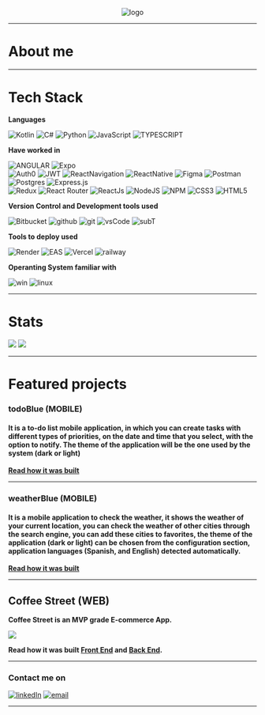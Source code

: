 <p align='center'>
  <img src='https://res.cloudinary.com/db6aq84ze/image/upload/v1667866893/Letras_blanca_b7z142.png' alt='logo'/>
</p>


---
# About me

  <!-- I'm a Full Stack Web Developer, currently focused on mobile development with React Native. -->

  <!--Soy desarrollador de software, mi leguaje favorito es javascritp y tambien fue el primero que aprendi, actualmente estoy enfocado en el desarrollo mobile con react native, e --> 

---
# Tech Stack

**Languages**

  ![Kotlin](https://img.shields.io/badge/Kotlin-9a3af4?style=for-the-badge&logo=kotlin&logoColor=white)
  ![C#](https://img.shields.io/badge/C%23-7f399c?style=for-the-badge&logo=c-sharp&logoColor=white)
  ![Python](https://img.shields.io/badge/Python-3776AB?style=for-the-badge&logo=python&logoColor=white)
  ![JavaScript](https://img.shields.io/badge/JavaScript-F7DF1E?style=for-the-badge&logo=javascript&logoColor=black)
  ![TYPESCRIPT](https://img.shields.io/badge/TypeScript-%23232F3E.svg?style=for-the-badge&logo=typescript&logoColor=%23007ACC)

 **Have worked in**

  ![ANGULAR](https://img.shields.io/badge/Angular-%23DD0031.svg?style=for-the-badge&logo=angular&logoColor=white) 
  ![Expo](https://img.shields.io/badge/Expo-%230000D3.svg?style=for-the-badge&logo=expo&logoColor=white)  
  ![Auth0](https://img.shields.io/badge/Auth0-%235678FF.svg?style=for-the-badge&logo=auth0&logoColor=white)
  ![JWT](https://img.shields.io/badge/JWT-%23000000.svg?style=for-the-badge&logo=json-web-tokens&logoColor=white)
  ![ReactNavigation](https://img.shields.io/badge/React_Navigation-%230161D6.svg?style=for-the-badge&logo=react&logoColor=white)
  ![ReactNative](https://img.shields.io/badge/react_Native-%2320232a.svg?style=for-the-badge&logo=react&logoColor=%2361DAFB) 
  ![Figma](https://img.shields.io/badge/figma-%23F24E1E.svg?style=for-the-badge&logo=figma&logoColor=white) 
  ![Postman](https://img.shields.io/badge/Postman-FF6C37?style=for-the-badge&logo=postman&logoColor=white) 
  ![Postgres](https://img.shields.io/badge/postgres-%23316192.svg?style=for-the-badge&logo=postgresql&logoColor=white)
  ![Express.js](https://img.shields.io/badge/express.js-%23404d59.svg?style=for-the-badge&logo=express&logoColor=%2361DAFB)  
  ![Redux](https://img.shields.io/badge/redux-%23593d88.svg?style=for-the-badge&logo=redux&logoColor=white) 
  ![React Router](https://img.shields.io/badge/React_Router-CA4245?style=for-the-badge&logo=react-router&logoColor=white)
  ![ReactJs](https://img.shields.io/badge/reactJS-%2320232a.svg?style=for-the-badge&logo=react&logoColor=%2361DAFB) 
  ![NodeJS](https://img.shields.io/badge/Node.js-43853D?style=for-the-badge&logo=node.js&logoColor=white) 
  ![NPM](https://img.shields.io/badge/NPM-%23000000.svg?style=for-the-badge&logo=npm&logoColor=white) 
  ![CSS3](https://img.shields.io/badge/css3-%231572B6.svg?style=for-the-badge&logo=css3&logoColor=white) 
  ![HTML5](https://img.shields.io/badge/HTML5-E34F26?style=for-the-badge&logo=html5&logoColor=white) 
 
 **Version Control and Development tools used**

  ![Bitbucket](https://img.shields.io/badge/Bitbucket-%230052CC.svg?style=for-the-badge&logo=bitbucket&logoColor=white)
  ![github](https://img.shields.io/badge/GitHub-100000?style=for-the-badge&logo=github&logoColor=white)
  ![git](https://img.shields.io/badge/GIT-E44C30?style=for-the-badge&logo=git&logoColor=white)
  ![vsCode](https://img.shields.io/badge/Visual_Studio_Code-0078D4?style=for-the-badge&logo=visual%20studio%20code&logoColor=white)
  ![subT](https://img.shields.io/badge/sublime_text-%23575757.svg?&style=for-the-badge&logo=sublime-text&logoColor=important)


 **Tools to deploy used**

  ![Render](https://img.shields.io/badge/Render-%23000000.svg?style=for-the-badge&logo=render&logoColor=white)
  ![EAS](https://img.shields.io/badge/EAS-%2361DAFB.svg?style=for-the-badge&logo=expo&logoColor=white)
  ![Vercel](https://img.shields.io/badge/vercel-%23000000.svg?style=for-the-badge&logo=vercel&logoColor=white) 
  ![railway](https://img.shields.io/badge/railway-%23000000.svg?style=for-the-badge&logo=railway&logoColor=white)
  


 **Operanting System familiar with**

  ![win](https://img.shields.io/badge/Windows-0078D6?style=for-the-badge&logo=windows&logoColor=white)
  ![linux](https://img.shields.io/badge/Linux-FCC624?style=for-the-badge&logo=linux&logoColor=black)


---
# Stats


<img src='https://github-readme-stats.vercel.app/api/top-langs/?username=mrbluegru&theme=github_dark&layout=compact' />

<img src="https://github-readme-stats.vercel.app/api?username=mrbluegru&count_private=true&theme=github_dark&show_icons=true" />



---
# Featured projects

### **todoBlue** (MOBILE)

#### It is a to-do list mobile application, in which you can create tasks with different types of priorities, on the date and time that you select, with the option to notify. The theme of the application will be the one used by the system (dark or light)

<!-- **Technologies**

*Expo* | 
*React Native* | 
*React Navigation* | 
*React Redux* | 
*Redux Toolkit* 

📲 **Download and try the app <a href="https://drive.google.com/file/d/1-DrSRArCgheOqLJwsGSPbNhKQusj-4nu/view?usp=sharing" target="_blank" rel="noreferrer">todoblue</a> (APK, Android)** -->

**<a href="https://github.com/MrBluegru/todoBlue-RN.App" target="_blank" rel="noreferrer">Read how it was built</a>**

---

### **weatherBlue** (MOBILE)

#### It is a mobile application to check the weather, it shows the weather of your current location, you can check the weather of other cities through the search engine, you can add these cities to favorites, the theme of the application (dark or light) can be chosen from the configuration section, application languages (Spanish, and English) detected automatically.

<!-- **Technologies**

*Expo* | 
*React Native* | 
*React Navigation* | 
*React Redux* | 
*Redux Toolkit* 

📲 **Download and try the app <a href="https://drive.google.com/file/d/1-OQeluRKzssnYo1CRgD-Vo9WwMRPwytN/view?usp=sharing" target="_blank" rel="noreferrer">weatherBlue</a> (APK, Android)** -->

**<a href="https://github.com/MrBluegru/weatherBlue-RN.App" target="_blank" rel="noreferrer">Read how it was built</a>**

---

## **Coffee Street** (WEB)

  **Coffee Street is an MVP grade E-commerce App.**

  <!-- **Featured features**
  - *Local account creation.*    
  - *Sign in with google account via Auth0.*    
  - *Sending emails through Nodemailer.*    
  - *Upload photos with Cloudinary.*    
  - *The products in the cart are managed from the BackEnd, the products will be accessible from any device where you log in with your account.*     -->

  <!-- **Technologies**
  
  *JavaScript* |
  *NodeJS* | 
  *Express* | 
  *ReactJS* | 
  *Redux* | 
  *CSS* | 
  *SweetAlert* | 
  *Formik* | 
  *Yup* | 
  *Prisma* | 
  *Auth0* | 
  *JWT* | 
  *Cloudinary* | 
  *Nodemailer* | 
  *MercadoPago*  -->


  <!-- **Team**
  - <a href="https://github.com/DarioMarcuzzi" target="_blank" rel="noreferrer">Dario Marcuzzi</a>  
  - <a href="https://github.com/francormin" target="_blank" rel="noreferrer">Franco Corniglione</a>  
  - <a href="https://github.com/leamercado" target="_blank" rel="noreferrer">Leandro Mercado</a>  
  - <a href="https://github.com/lucasezr" target="_blank" rel="noreferrer">Lucas Rodriguez</a>  
  - <a href="https://github.com/DaianaOli" target="_blank" rel="noreferrer">Luz Olivares</a>  
  - <a href="https://github.com/mrbluegru" target="_blank" rel="noreferrer">Miguel E. Rodríguez C.</a>  
  - <a href="https://github.com/noravers" target="_blank" rel="noreferrer">Nora Rodríguez</a>  
  
**Try it 🚀 <a href="https://coffee-street-front-end.vercel.app" target="_blank" rel="noreferrer">Coffee Street</a>** -->


<img src="./gif/coffeeStreet.gif" />

**Read how it was built 
<a href="https://github.com/MrBluegru/CoffeeStreet-FrontEnd" target="_blank" rel="noreferrer">Front End</a> and
<a href="https://github.com/MrBluegru/CoffeeStreet-BackEnd" target="_blank" rel="noreferrer">Back End</a>.**

---
### Contact me on 

<a href="https://www.linkedin.com/in/mrbluegru/" target="_blank" rel="noreferrer">![linkedIn](https://img.shields.io/badge/linkedin-0078D6?style=for-the-badge&logo=linkedin&logoColor=white)</a>
<a href="mailto:miguelrodriguezmbg@gmail.com" target="_blank" rel="noreferrer">![email](https://img.shields.io/badge/gmail-0078D6?style=for-the-badge&logo=gmail&logoColor=white)</a>

---
